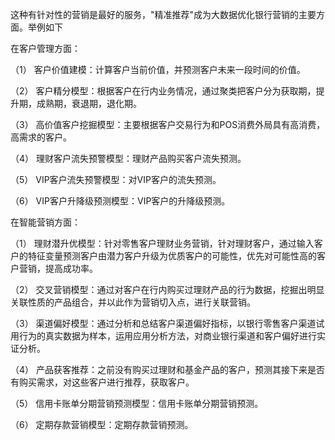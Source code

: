 这种有针对性的营销是最好的服务，"精准推荐"成为大数据优化银行营销的主要方面。举例如下

在客户管理方面：

（1） 客户价值建模：计算客户当前价值，并预测客户未来一段时间的价值。

（2） 客户精分模型：根据客户在行内业务情况，通过聚类把客户分为获取期，提升期，成熟期，衰退期，退化期。

（3） 高价值客户挖掘模型：主要根据客户交易行为和POS消费外局具有高消费，高需求的客户。

（4） 理财客户流失预警模型：理财产品购买客户流失预测。

（5） VIP客户流失预警模型：对VIP客户的流失预测。

（6） VIP客户升降级预测模型：VIP客户的升降级预测。

在智能营销方面：

（1） 理财潜升优模型：针对零售客户理财业务营销，针对理财客户，通过输入客户的特征变量预测客户由潜力客户升级为优质客户的可能性，优先对可能性高的客户营销，提高成功率。

（2） 交叉营销模型：通过对客户在行内购买过理财产品的行为数据，挖掘出明显关联性质的产品组合，并以此作为营销切入点，进行关联营销。

（3） 渠道偏好模型：通过分析和总结客户渠道偏好指标，以银行零售客户渠道试用行为的真实数据为样本，运用应用分析方法，对商业银行渠道和客户偏好进行实证分析。

（4） 产品获客推荐：之前没有购买过理财和基金产品的客户，预测其接下来是否有购买需求，对这些客户进行推荐，获取客户。

（5） 信用卡账单分期营销预测模型：信用卡账单分期营销预测。

（6） 定期存款营销模型：定期存款营销预测。

